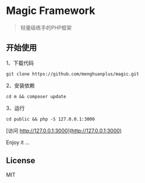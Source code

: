 # Magic Framework

> 轻量级练手的PHP框架

## 开始使用

1、下载代码

	git clone https://github.com/menghuanplus/magic.git

2、安装依赖

	cd m && composer update

3、运行

	cd public && php -S 127.0.0.1:3000

[访问 http://127.0.0.1:3000](http://127.0.0.1:3000)

Enjoy it ...

## License

MIT
